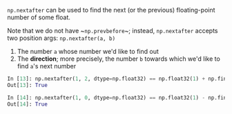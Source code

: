 `np.nextafter` can be used to find the next (or the previous) floating-point number of some float.

Note that we do not have ~`np.prevbefore`~; instead, `np.nextafter` accepts two position args:
`np.nextafter(a, b)`
1. The number `a` whose number we'd like to find out
2. The **direction**; more precisely, the number `b` towards which we'd like to find `a`'s next number

```python
In [13]: np.nextafter(1, 2, dtype=np.float32) == np.float32(1) + np.finfo(np.float32).eps
Out[13]: True

In [14]: np.nextafter(1, 0, dtype=np.float32) == np.float32(1) - np.finfo(np.float32).eps/2
Out[14]: True
```
